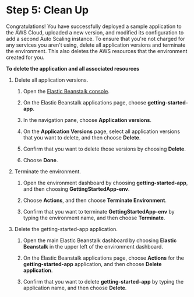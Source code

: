 # Step 5: Clean Up<a name="GettingStarted.Cleanup"></a>

Congratulations\! You have successfully deployed a sample application to the AWS Cloud, uploaded a new version, and modified its configuration to add a second Auto Scaling instance\. To ensure that you're not charged for any services you aren't using, delete all application versions and terminate the environment\. This also deletes the AWS resources that the environment created for you\.

**To delete the application and all associated resources**

1. Delete all application versions\.

   1. Open the [Elastic Beanstalk console](https://console.aws.amazon.com/elasticbeanstalk)\.

   1. On the Elastic Beanstalk applications page, choose **getting\-started\-app**\.

   1. In the navigation pane, choose **Application versions**\.

   1. On the **Application Versions** page, select all application versions that you want to delete, and then choose **Delete**\.

   1. Confirm that you want to delete those versions by choosing **Delete**\.

   1. Choose **Done**\.

1. Terminate the environment\.

   1. Open the environment dashboard by choosing **getting\-started\-app**, and then choosing **GettingStartedApp\-env**\.

   1. Choose **Actions**, and then choose **Terminate Environment**\.

   1. Confirm that you want to terminate **GettingStartedApp\-env** by typing the environment name, and then choose **Terminate**\.

1. Delete the getting\-started\-app application\.

   1. Open the main Elastic Beanstalk dashboard by choosing **Elastic Beanstalk** in the upper left of the environment dashboard\.

   1. On the Elastic Beanstalk applications page, choose **Actions** for the **getting\-started\-app** application, and then choose **Delete application**\.

   1. Confirm that you want to delete **getting\-started\-app** by typing the application name, and then choose **Delete**\.